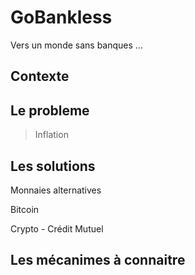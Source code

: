 # GoBankless
Vers un monde sans banques ...

## Contexte

## Le probleme
> Inflation

## Les solutions

Monnaies alternatives

Bitcoin

Crypto - Crédit Mutuel

## Les mécanimes à connaitre
